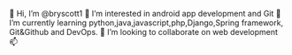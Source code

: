  👋 Hi, I’m @bryscott1
 👀 I’m interested in android app development and Git
 🌱 I’m currently learning python,java,javascript,php,Django,Spring framework, Git&Github and DevOps.
 💞️ I’m looking to collaborate on web development
 📫 
 

<!---
bryscott1/bryscott1 is a ✨ special ✨ repository because its `README.md` (this file) appears on your GitHub profile.
You can click the Preview link to take a look at your changes.
--->
